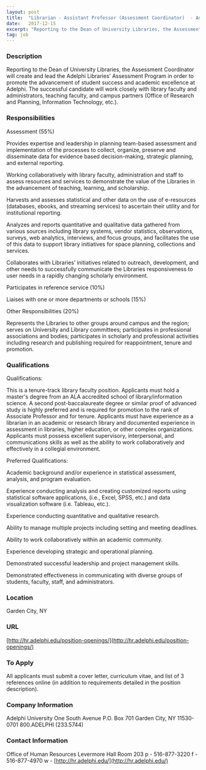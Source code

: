 ```yaml
---
layout: post
title:  "Librarian - Assistant Professor (Assessment Coordinator)  - Adelphi University"
date:   2017-12-15
excerpt: "Reporting to the Dean of University Libraries, the Assessment Coordinator will create and lead the Adelphi Libraries’ Assessment Program in order to promote the advancement of student success and academic excellence at Adelphi. The successful candidate will work closely with library faculty and administrators, teaching faculty, and campus partners (Office..."
tag: job
---
```


### Description   

Reporting to the Dean of University Libraries, the Assessment Coordinator will create and lead the Adelphi Libraries’ Assessment Program in order to promote the advancement of student success and academic excellence at Adelphi. The successful candidate will work closely with library faculty and administrators, teaching faculty, and campus partners (Office of Research and Planning, Information Technology, etc.).


### Responsibilities   

Assessment (55%)

Provides expertise and leadership in planning team-based assessment and implementation of the processes to collect, organize, preserve and disseminate  data for evidence based decision-making, strategic planning, and external reporting.

Working collaboratively with library faculty, administration and staff to assess resources and services to demonstrate the value of the Libraries in the advancement of teaching, learning, and scholarship.

Harvests and assesses statistical and other data on the use of e-resources (databases, ebooks, and streaming services) to ascertain their utility and for institutional reporting.

Analyzes and reports quantitative and qualitative data gathered from various sources including library systems, vendor statistics, observations, surveys, web analytics, interviews, and focus groups, and facilitates the use of this data to support library initiatives for space planning, collections and services.

Collaborates with Libraries’ initiatives related to outreach, development, and other needs to successfully communicate the Libraries responsiveness to user needs in a rapidly changing scholarly environment.

Participates in reference service (10%)

Liaises with one or more departments or schools (15%)

Other Responsibilities (20%)

Represents the Libraries to other groups around campus and the region; serves on University and Library committees; participates in professional associations and bodies; participates in scholarly and professional activities including research and publishing required for reappointment, tenure and promotion.


### Qualifications   

Qualifications:

This is a tenure-track library faculty position. Applicants must hold a master's degree from an ALA accredited school of library/information science. A second post-baccalaureate degree or similar proof of advanced study is highly preferred and is required for promotion to the rank of Associate Professor and for tenure.   Applicants must have experience as a librarian in an academic or research library and documented experience in assessment in libraries, higher education, or other complex organizations.  Applicants must possess excellent supervisory, interpersonal, and communications skills as well as the ability to work collaboratively and effectively in a collegial environment.

Preferred Qualifications:

Academic background and/or experience in statistical assessment, analysis, and program evaluation.

Experience conducting analysis and creating customized reports using statistical software applications, (i.e., Excel, SPSS, etc.) and data visualization software (i.e. Tableau, etc.).

Experience conducting quantitative and qualitative research.

Ability to manage multiple projects including setting and meeting deadlines.

Ability to work collaboratively within an academic community.

Experience developing strategic and operational planning.

Demonstrated successful leadership and project management skills.

Demonstrated effectiveness in communicating with diverse groups of students, faculty, staff, and administrators.




### Location   

Garden City, NY


### URL   

[http://hr.adelphi.edu/position-openings/](http://hr.adelphi.edu/position-openings/)

### To Apply   

All applicants must submit a cover letter, curriculum vitae, and list of 3 references online (in addition to requirements detailed in the position description).


### Company Information   

Adelphi University One South Avenue P.O. Box 701 Garden City, NY 11530-0701 800.ADELPHI (233.5744)
 
 


### Contact Information   

Office of Human Resources
Levermore Hall Room 203
p - 516-877-3220
f - 516-877-4970
w - [http://hr.adelphi.edu/](http://hr.adelphi.edu/)

